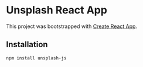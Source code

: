 # Unsplash React App

This project was bootstrapped with [Create React App](https://github.com/facebook/create-react-app).




## Installation
`npm install unsplash-js`